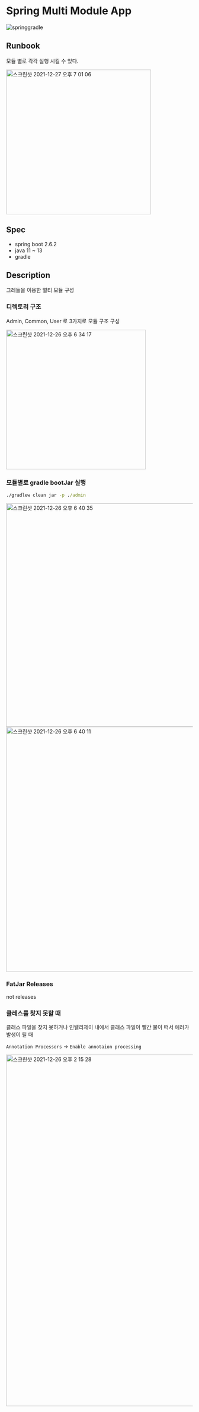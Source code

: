 # Spring Multi Module App

![springgradle](https://user-images.githubusercontent.com/52229154/147441016-dde6ab37-0412-4664-8e61-4237ac29081b.png)

## Runbook

모듈 별로 각각 실행 시킬 수 있다.

<img width="391" alt="스크린샷 2021-12-27 오후 7 01 06" src="https://user-images.githubusercontent.com/53357210/147460584-fbf9611a-14ad-44cc-b32d-3a8b45402082.png">

## Spec
- spring boot 2.6.2
- java 11 ~ 13
- gradle

## Description

그레들을 이용한 멀티 모듈 구성

### 디렉토리 구조

Admin, Common, User 로 3가지로 모듈 구조 구성

<img width="377" alt="스크린샷 2021-12-26 오후 6 34 17" src="https://user-images.githubusercontent.com/53357210/147404250-5bc773bb-d312-4d67-8714-e94b936dd6de.png">

### 모듈별로 gradle bootJar 실행

```cmd
./gradlew clean jar -p ./admin
```

<img width="604" alt="스크린샷 2021-12-26 오후 6 40 35" src="https://user-images.githubusercontent.com/53357210/147404404-0fab271c-7f9f-4520-8305-1e2514de66cd.png">
<img width="662" alt="스크린샷 2021-12-26 오후 6 40 11" src="https://user-images.githubusercontent.com/53357210/147404402-f8f5623a-fb35-4abd-a860-433760a94e3b.png">

### FatJar Releases

not releases

### 클레스를 찾지 못할 때

클래스 파일을 찾지 못하거나 인텔리제이 내에서 클래스 파일이 빨간 불이 떠서 에러가 발생이 될 때 

`Annotation Processors` -> `Enable annotaion processing`

<img width="950" alt="스크린샷 2021-12-26 오후 2 15 28" src="https://user-images.githubusercontent.com/53357210/147399589-918e1af7-83c7-483e-bc5c-5f13b2488d5e.png">

